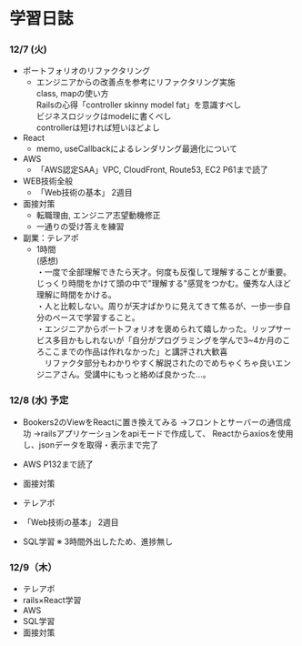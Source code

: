 # 学習日誌
### 12/7 (火)
* ポートフォリオのリファクタリング
  * エンジニアからの改善点を参考にリファクタリング実施  
  class, mapの使い方  
  Railsの心得「controller skinny model fat」を意識すべし  
  ビジネスロジックはmodelに書くべし  
  controllerは短ければ短いほどよし  
* React
  * memo, useCallbackによるレンダリング最適化について
* AWS
  * 「AWS認定SAA」VPC, CloudFront, Route53, EC2 P61まで読了
* WEB技術全般  
  * 「Web技術の基本」 2週目
* 面接対策  
  * 転職理由, エンジニア志望動機修正  
  * 一通りの受け答えを練習  
* 副業：テレアポ  
  * 1時間  
(感想)  
・一度で全部理解できたら天才。何度も反復して理解することが重要。じっくり時間をかけて頭の中で"理解する"感覚をつかむ。優秀な人ほど理解に時間をかける。  
・人と比較しない。周りが天才ばかりに見えてきて焦るが、一歩一歩自分のペースで学習すること。  
・エンジニアからポートフォリオを褒められて嬉しかった。リップサービス多目かもしれないが「自分がプログラミングを学んで3~4か月のころここまでの作品は作れなかった」と講評され大歓喜  
　リファクタ部分もわかりやすく解説されたのでめちゃくちゃ良いエンジニアさん。受講中にもっと絡めば良かった…。  

### 12/8 (水) 予定
* Bookers2のViewをReactに置き換えてみる
 →フロントとサーバーの通信成功
 →railsアプリケーションをapiモードで作成して、
  Reactからaxiosを使用し、jsonデータを取得・表示まで完了
* AWS P132まで読了

* 面接対策
* テレアポ
* 「Web技術の基本」 2週目
* SQL学習
※ 3時間外出したため、進捗無し

### 12/9（木）
* テレアポ
* rails×React学習
* AWS
* SQL学習
* 面接対策

